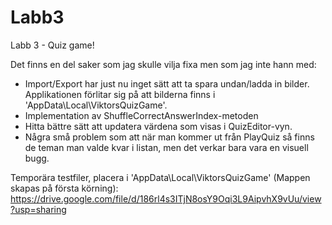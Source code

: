 # Labb3
Labb 3 - Quiz game!

Det finns en del saker som jag skulle vilja fixa men som jag inte hann med:

- Import/Export har just nu inget sätt att ta spara undan/ladda in bilder. Applikationen förlitar sig på att bilderna finns i 'AppData\Local\ViktorsQuizGame'.
- Implementation av ShuffleCorrectAnswerIndex-metoden
- Hitta bättre sätt att updatera värdena som visas i QuizEditor-vyn.
- Några små problem som att när man kommer ut från PlayQuiz så finns de teman man valde kvar i listan, men det verkar bara vara en visuell bugg.

Temporära testfiler, placera i 'AppData\Local\ViktorsQuizGame' (Mappen skapas på första körning): https://drive.google.com/file/d/186rl4s3ITjN8osY9Oqi3L9AipvhX9vUu/view?usp=sharing
